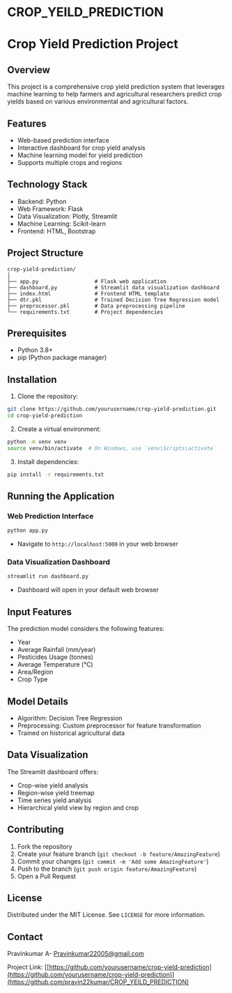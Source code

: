 # CROP_YEILD_PREDICTION

# Crop Yield Prediction Project

## Overview
This project is a comprehensive crop yield prediction system that leverages machine learning to help farmers and agricultural researchers predict crop yields based on various environmental and agricultural factors.

## Features
- Web-based prediction interface
- Interactive dashboard for crop yield analysis
- Machine learning model for yield prediction
- Supports multiple crops and regions

## Technology Stack
- Backend: Python
- Web Framework: Flask
- Data Visualization: Plotly, Streamlit
- Machine Learning: Scikit-learn
- Frontend: HTML, Bootstrap

## Project Structure
```
crop-yield-prediction/
│
├── app.py                  # Flask web application
├── dashboard.py            # Streamlit data visualization dashboard
├── index.html              # Frontend HTML template
├── dtr.pkl                 # Trained Decision Tree Regression model
├── preprocessor.pkl        # Data preprocessing pipeline
└── requirements.txt        # Project dependencies
```

## Prerequisites
- Python 3.8+
- pip (Python package manager)

## Installation

1. Clone the repository:
```bash
git clone https://github.com/yourusername/crop-yield-prediction.git
cd crop-yield-prediction
```

2. Create a virtual environment:
```bash
python -m venv venv
source venv/bin/activate  # On Windows, use `venv\Scripts\activate`
```

3. Install dependencies:
```bash
pip install -r requirements.txt
```

## Running the Application

### Web Prediction Interface
```bash
python app.py
```
- Navigate to `http://localhost:5000` in your web browser

### Data Visualization Dashboard
```bash
streamlit run dashboard.py
```
- Dashboard will open in your default web browser

## Input Features
The prediction model considers the following features:
- Year
- Average Rainfall (mm/year)
- Pesticides Usage (tonnes)
- Average Temperature (°C)
- Area/Region
- Crop Type

## Model Details
- Algorithm: Decision Tree Regression
- Preprocessing: Custom preprocessor for feature transformation
- Trained on historical agricultural data

## Data Visualization
The Streamlit dashboard offers:
- Crop-wise yield analysis
- Region-wise yield treemap
- Time series yield analysis
- Hierarchical yield view by region and crop

## Contributing
1. Fork the repository
2. Create your feature branch (`git checkout -b feature/AmazingFeature`)
3. Commit your changes (`git commit -m 'Add some AmazingFeature'`)
4. Push to the branch (`git push origin feature/AmazingFeature`)
5. Open a Pull Request

## License
Distributed under the MIT License. See `LICENSE` for more information.

## Contact
Pravinkumar A- Pravinkumar22005@gmail.com

Project Link: [[https://github.com/yourusername/crop-yield-prediction](https://github.com/yourusername/crop-yield-prediction)](https://github.com/pravin22kumar/CROP_YEILD_PREDICTION)
